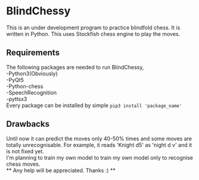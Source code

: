 # BlindChessy  
This is an under development program to practice blindfold chess. It is written in Python. This uses Stockfish chess engine to play the moves.

## Requirements  
The following packages are needed to run BlindChessy,  
-Python3(Obviously)  
-PyQt5  
-Python-chess  
-SpeechRecognition  
-pyttsx3  
Every package can be installed by simple `pip3 install 'package_name'`  

## Drawbacks    
Until now it can predict the moves only 40-50% times and some moves are totally unrecognisable. For example, it reads 'Knight d5' as 'night d v' and it is not fixed yet.  
I'm planning to train my own model to train my own model only to recognise chess moves.  
** Any help will be appreciated. Thanks :) **